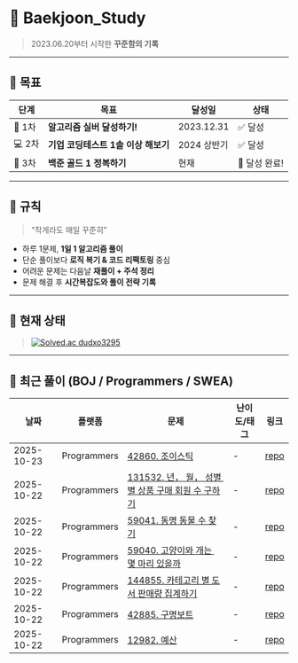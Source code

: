 # 🧠 Baekjoon_Study  
> 2023.06.20부터 시작한 **꾸준함의 기록**

---

## 🎯 목표

| 단계 | 목표 | 달성일 | 상태 |
|------|------|---------|------|
| 🥈 1차 | **알고리즘 실버 달성하기!** | 2023.12.31 | ✅ 달성 |
| 💻 2차 | **기업 코딩테스트 1솔 이상 해보기** | 2024 상반기 | ✅ 달성 |
| 🥇 3차 | **백준 골드 1 정복하기** | 현재 | 🚀 달성 완료! |

---

## 📜 규칙
> “작게라도 매일 꾸준히”

- 하루 1문제, **1일 1 알고리즘 풀이**
- 단순 풀이보다 **로직 복기 & 코드 리팩토링** 중심
- 어려운 문제는 다음날 **재풀이 + 주석 정리**
- 문제 해결 후 **시간복잡도와 풀이 전략 기록**

---

## 💪 현재 상태
> [![Solved.ac dudxo3295](http://mazassumnida.wtf/api/v2/generate_badge?boj=dudxo3295)](https://solved.ac/dudxo3295)  

---

## 📘 최근 풀이 (BOJ / Programmers / SWEA)
<!-- RECENT_PROBLEMS:start -->

| 날짜 | 플랫폼 | 문제 | 난이도/태그 | 링크 |
|------|--------|------|-------------|------|
| 2025-10-23 | Programmers | [42860. 조이스틱](https://github.com/dudxo/Baekjoon_Study/blob/master/%ED%94%84%EB%A1%9C%EA%B7%B8%EB%9E%98%EB%A8%B8%EC%8A%A4/2/42860.%E2%80%85%EC%A1%B0%EC%9D%B4%EC%8A%A4%ED%8B%B1/%EC%A1%B0%EC%9D%B4%EC%8A%A4%ED%8B%B1.java) | - | [repo](https://github.com/dudxo/Baekjoon_Study/blob/master/%ED%94%84%EB%A1%9C%EA%B7%B8%EB%9E%98%EB%A8%B8%EC%8A%A4/2/42860.%E2%80%85%EC%A1%B0%EC%9D%B4%EC%8A%A4%ED%8B%B1/%EC%A1%B0%EC%9D%B4%EC%8A%A4%ED%8B%B1.java) |
| 2025-10-22 | Programmers | [131532. 년， 월， 성별 별 상품 구매 회원 수 구하기](https://github.com/dudxo/Baekjoon_Study/blob/master/%ED%94%84%EB%A1%9C%EA%B7%B8%EB%9E%98%EB%A8%B8%EC%8A%A4/4/131532.%E2%80%85%EB%85%84%EF%BC%8C%E2%80%85%EC%9B%94%EF%BC%8C%E2%80%85%EC%84%B1%EB%B3%84%E2%80%85%EB%B3%84%E2%80%85%EC%83%81%ED%92%88%E2%80%85%EA%B5%AC%EB%A7%A4%E2%80%85%ED%9A%8C%EC%9B%90%E2%80%85%EC%88%98%E2%80%85%EA%B5%AC%ED%95%98%EA%B8%B0/README.md) | - | [repo](https://github.com/dudxo/Baekjoon_Study/blob/master/%ED%94%84%EB%A1%9C%EA%B7%B8%EB%9E%98%EB%A8%B8%EC%8A%A4/4/131532.%E2%80%85%EB%85%84%EF%BC%8C%E2%80%85%EC%9B%94%EF%BC%8C%E2%80%85%EC%84%B1%EB%B3%84%E2%80%85%EB%B3%84%E2%80%85%EC%83%81%ED%92%88%E2%80%85%EA%B5%AC%EB%A7%A4%E2%80%85%ED%9A%8C%EC%9B%90%E2%80%85%EC%88%98%E2%80%85%EA%B5%AC%ED%95%98%EA%B8%B0/README.md) |
| 2025-10-22 | Programmers | [59041. 동명 동물 수 찾기](https://github.com/dudxo/Baekjoon_Study/blob/master/%ED%94%84%EB%A1%9C%EA%B7%B8%EB%9E%98%EB%A8%B8%EC%8A%A4/2/59041.%E2%80%85%EB%8F%99%EB%AA%85%E2%80%85%EB%8F%99%EB%AC%BC%E2%80%85%EC%88%98%E2%80%85%EC%B0%BE%EA%B8%B0/README.md) | - | [repo](https://github.com/dudxo/Baekjoon_Study/blob/master/%ED%94%84%EB%A1%9C%EA%B7%B8%EB%9E%98%EB%A8%B8%EC%8A%A4/2/59041.%E2%80%85%EB%8F%99%EB%AA%85%E2%80%85%EB%8F%99%EB%AC%BC%E2%80%85%EC%88%98%E2%80%85%EC%B0%BE%EA%B8%B0/README.md) |
| 2025-10-22 | Programmers | [59040. 고양이와 개는 몇 마리 있을까](https://github.com/dudxo/Baekjoon_Study/blob/master/%ED%94%84%EB%A1%9C%EA%B7%B8%EB%9E%98%EB%A8%B8%EC%8A%A4/2/59040.%E2%80%85%EA%B3%A0%EC%96%91%EC%9D%B4%EC%99%80%E2%80%85%EA%B0%9C%EB%8A%94%E2%80%85%EB%AA%87%E2%80%85%EB%A7%88%EB%A6%AC%E2%80%85%EC%9E%88%EC%9D%84%EA%B9%8C/README.md) | - | [repo](https://github.com/dudxo/Baekjoon_Study/blob/master/%ED%94%84%EB%A1%9C%EA%B7%B8%EB%9E%98%EB%A8%B8%EC%8A%A4/2/59040.%E2%80%85%EA%B3%A0%EC%96%91%EC%9D%B4%EC%99%80%E2%80%85%EA%B0%9C%EB%8A%94%E2%80%85%EB%AA%87%E2%80%85%EB%A7%88%EB%A6%AC%E2%80%85%EC%9E%88%EC%9D%84%EA%B9%8C/README.md) |
| 2025-10-22 | Programmers | [144855. 카테고리 별 도서 판매량 집계하기](https://github.com/dudxo/Baekjoon_Study/blob/master/%ED%94%84%EB%A1%9C%EA%B7%B8%EB%9E%98%EB%A8%B8%EC%8A%A4/3/144855.%E2%80%85%EC%B9%B4%ED%85%8C%EA%B3%A0%EB%A6%AC%E2%80%85%EB%B3%84%E2%80%85%EB%8F%84%EC%84%9C%E2%80%85%ED%8C%90%EB%A7%A4%EB%9F%89%E2%80%85%EC%A7%91%EA%B3%84%ED%95%98%EA%B8%B0/README.md) | - | [repo](https://github.com/dudxo/Baekjoon_Study/blob/master/%ED%94%84%EB%A1%9C%EA%B7%B8%EB%9E%98%EB%A8%B8%EC%8A%A4/3/144855.%E2%80%85%EC%B9%B4%ED%85%8C%EA%B3%A0%EB%A6%AC%E2%80%85%EB%B3%84%E2%80%85%EB%8F%84%EC%84%9C%E2%80%85%ED%8C%90%EB%A7%A4%EB%9F%89%E2%80%85%EC%A7%91%EA%B3%84%ED%95%98%EA%B8%B0/README.md) |
| 2025-10-22 | Programmers | [42885. 구명보트](https://github.com/dudxo/Baekjoon_Study/blob/master/%ED%94%84%EB%A1%9C%EA%B7%B8%EB%9E%98%EB%A8%B8%EC%8A%A4/2/42885.%E2%80%85%EA%B5%AC%EB%AA%85%EB%B3%B4%ED%8A%B8/%EA%B5%AC%EB%AA%85%EB%B3%B4%ED%8A%B8.java) | - | [repo](https://github.com/dudxo/Baekjoon_Study/blob/master/%ED%94%84%EB%A1%9C%EA%B7%B8%EB%9E%98%EB%A8%B8%EC%8A%A4/2/42885.%E2%80%85%EA%B5%AC%EB%AA%85%EB%B3%B4%ED%8A%B8/%EA%B5%AC%EB%AA%85%EB%B3%B4%ED%8A%B8.java) |
| 2025-10-22 | Programmers | [12982. 예산](https://github.com/dudxo/Baekjoon_Study/blob/master/%ED%94%84%EB%A1%9C%EA%B7%B8%EB%9E%98%EB%A8%B8%EC%8A%A4/1/12982.%E2%80%85%EC%98%88%EC%82%B0/%EC%98%88%EC%82%B0.java) | - | [repo](https://github.com/dudxo/Baekjoon_Study/blob/master/%ED%94%84%EB%A1%9C%EA%B7%B8%EB%9E%98%EB%A8%B8%EC%8A%A4/1/12982.%E2%80%85%EC%98%88%EC%82%B0/%EC%98%88%EC%82%B0.java) |

<!-- RECENT_PROBLEMS:end -->
